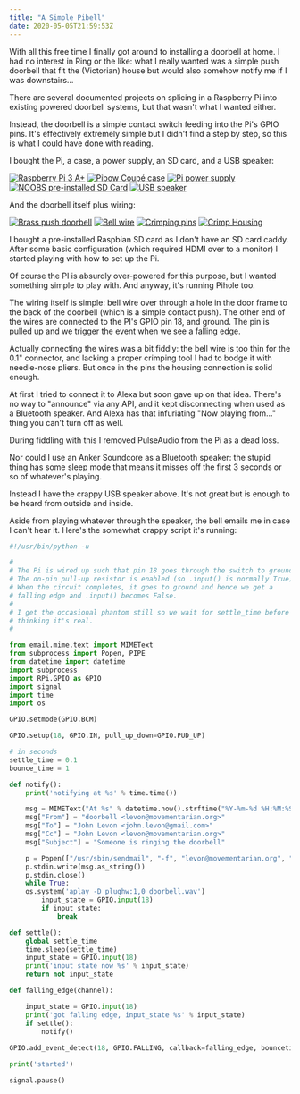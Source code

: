 ```yaml
---
title: "A Simple Pibell"
date: 2020-05-05T21:59:53Z
---
```


With all this free time I finally got around to installing a doorbell at
home. I had no interest in Ring or the like: what I really wanted was a
simple push doorbell that fit the (Victorian) house but would also
somehow notify me if I was downstairs...

There are several documented projects on splicing in a Raspberry Pi into
existing powered doorbell systems, but that wasn't what I wanted either.

Instead, the doorbell is a simple contact switch feeding into the Pi's
GPIO pins. It's effectively extremely simple but I didn't find a step by
step, so this is what I could have done with reading.

I bought the Pi, a case, a power supply, an SD card, and a USB speaker:

[![Raspberry Pi 3 A+](/blog/posts/images/pi-3-a+.jpg)](https://shop.pimoroni.com/products/raspberry-pi-3-a-plus)
[![Pibow Coupé case](/blog/posts/images/pibow-coupe-case.jpg)](https://shop.pimoroni.com/products/pibow-3-a-plus-coupe?variant=17988388061267)
[![Pi power supply](/blog/posts//images/pi-power-supply.jpg)](https://uk.rs-online.com/web/p/ac-dc-adapters/1034301/)
[![NOOBS pre-installed SD Card](/blog/posts/images/noobs-sd-card.jpg)](https://shop.pimoroni.com/products/noobs-32gb-microsd-card-3-1)
[![USB speaker](/blog/posts/images/usb-speaker.jpg)](https://thepihut.com/products/mini-external-usb-stereo-speaker)

And the doorbell itself plus wiring:

[![Brass push doorbell](/blog/posts/images/brass-doorbell.jpg)](https://www.broughtons.com/store/product/86213/edwardian-rectangular-door-bell-push-antique-satin-brass/)
[![Bell wire](/blog/posts/images/bell-wire.png)](https://www.ebay.co.uk/itm/Bell-Wire-Flat-2-Solid-Core-Flexible-Doorbell-Intercom-Phone-Cable-Cut-Lengths/292775619014)
[![Crimping pins](/blog/posts/images/crimp-pins.jpg)](https://www.hobbytronics.co.uk/crimp-conn-pins)
[![Crimp Housing](/blog/posts/images/crimp-housing.jpg)](https://www.hobbytronics.co.uk/crimp-conn-housing-26)


I bought a pre-installed Raspbian SD card as I don't have an SD card
caddy. After some basic configuration (which required HDMI over to a
monitor) I started playing with how to set up the Pi.

Of course the PI is absurdly over-powered for this purpose, but I wanted
something simple to play with. And anyway, it's running Pihole too.

The wiring itself is simple: bell wire over through a hole in the door
frame to the back of the doorbell (which is a simple contact push). The
other end of the wires are connected to the PI's GPIO pin 18, and
ground.
The pin is pulled up and we trigger the event when we see a falling
edge.

Actually connecting the wires was a bit fiddly: the bell wire is too
thin for the 0.1" connector, and lacking a proper crimping tool I had to
bodge it with needle-nose pliers. But once in the pins the housing
connection is solid enough.

At first I tried to connect it to Alexa but soon gave up on that idea.
There's no way to "announce" via any API, and it kept disconnecting when
used as a Bluetooth speaker. And Alexa has that infuriating "Now playing
from..." thing you can't turn off as well.

During fiddling with this I removed PulseAudio from the Pi as a dead
loss.

Nor could I use an Anker Soundcore as a Bluetooth speaker: the stupid
thing has some sleep mode that means it misses off the first 3 seconds
or so of whatever's playing.

Instead I have the crappy USB speaker above. It's not great but is
enough to be heard from outside and inside.

Aside from playing whatever through the speaker, the bell emails me in
case I can't hear it. Here's the somewhat crappy script it's running:

```python
#!/usr/bin/python -u

#
# The Pi is wired up such that pin 18 goes through the switch to ground.
# The on-pin pull-up resistor is enabled (so .input() is normally True).
# When the circuit completes, it goes to ground and hence we get a
# falling edge and .input() becomes False.
#
# I get the occasional phantom still so we wait for settle_time before
# thinking it's real.
#

from email.mime.text import MIMEText
from subprocess import Popen, PIPE
from datetime import datetime
import subprocess
import RPi.GPIO as GPIO
import signal
import time
import os

GPIO.setmode(GPIO.BCM)

GPIO.setup(18, GPIO.IN, pull_up_down=GPIO.PUD_UP)

# in seconds
settle_time = 0.1
bounce_time = 1

def notify():
    print('notifying at %s' % time.time())

    msg = MIMEText("At %s" % datetime.now().strftime("%Y-%m-%d %H:%M:%S"))
    msg["From"] = "doorbell <levon@movementarian.org>"
    msg["To"] = "John Levon <john.levon@gmail.com>"
    msg["Cc"] = "John Levon <levon@movementarian.org>"
    msg["Subject"] = "Someone is ringing the doorbell"

    p = Popen(["/usr/sbin/sendmail", "-f", "levon@movementarian.org", "-t", "-oi"], stdin=PIPE)
    p.stdin.write(msg.as_string())
    p.stdin.close()
    while True:
	os.system('aplay -D plughw:1,0 doorbell.wav')
        input_state = GPIO.input(18)
        if input_state:
            break

def settle():
    global settle_time
    time.sleep(settle_time)
    input_state = GPIO.input(18)
    print('input state now %s' % input_state)
    return not input_state

def falling_edge(channel):

    input_state = GPIO.input(18)
    print('got falling edge, input_state %s' % input_state)
    if settle():
        notify()
          
GPIO.add_event_detect(18, GPIO.FALLING, callback=falling_edge, bouncetime=(bounce_time * 1000))

print('started')

signal.pause()
```
